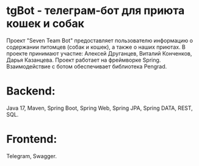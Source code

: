 # tgBot - телеграм-бот для приюта кошек и собак
Проект "Seven Team Bot" предоставляет пользователю информацию о содержании питомцев (собак и кошек), а также о наших приютах. В проекте принимают участие: Алексей Друганцев, Виталий Конченков, Дарья Казанцева.
Проект работает на фреймворке Spring. 
Взаимодействие с ботом обеспечивает библиотека Pengrad.

# Backend:
Java 17, Maven, Spring Boot, Spring Web, Spring JPA, Spring DATA, REST, SQL.

# Frontend:
Telegram, Swagger. 

